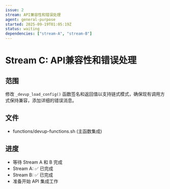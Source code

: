 ```yaml
---
issue: 2
stream: API兼容性和错误处理
agent: general-purpose
started: 2025-09-19T01:05:19Z
status: waiting
dependencies: ["stream-A", "stream-B"]
---
```


# Stream C: API兼容性和错误处理

## 范围
修改 `_devup_load_config()` 函数签名和返回值以支持链式模式，确保现有调用方式保持兼容，添加详细的错误消息。

## 文件
- functions/devup-functions.sh (主函数集成)

## 进度
- 等待 Stream A 和 B 完成
- Stream A: ✅ 已完成 
- Stream B: ✅ 已完成
- 准备开始 API 集成工作